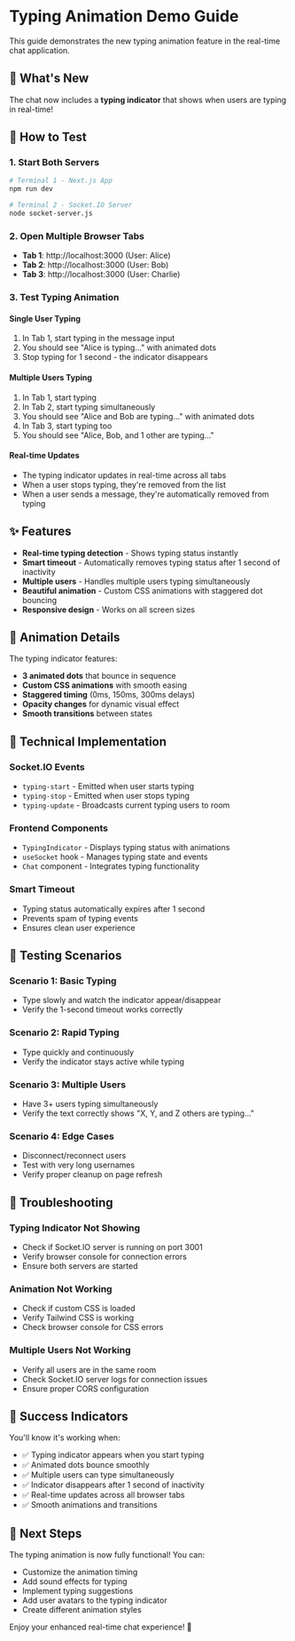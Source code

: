 # Typing Animation Demo Guide

This guide demonstrates the new typing animation feature in the real-time chat application.

## 🎯 What's New

The chat now includes a **typing indicator** that shows when users are typing in real-time!

## 🚀 How to Test

### 1. Start Both Servers
```bash
# Terminal 1 - Next.js App
npm run dev

# Terminal 2 - Socket.IO Server  
node socket-server.js
```

### 2. Open Multiple Browser Tabs
- **Tab 1**: http://localhost:3000 (User: Alice)
- **Tab 2**: http://localhost:3000 (User: Bob)
- **Tab 3**: http://localhost:3000 (User: Charlie)

### 3. Test Typing Animation

#### Single User Typing
1. In Tab 1, start typing in the message input
2. You should see "Alice is typing..." with animated dots
3. Stop typing for 1 second - the indicator disappears

#### Multiple Users Typing
1. In Tab 1, start typing
2. In Tab 2, start typing simultaneously
3. You should see "Alice and Bob are typing..." with animated dots
4. In Tab 3, start typing too
5. You should see "Alice, Bob, and 1 other are typing..."

#### Real-time Updates
- The typing indicator updates in real-time across all tabs
- When a user stops typing, they're removed from the list
- When a user sends a message, they're automatically removed from typing

## ✨ Features

- **Real-time typing detection** - Shows typing status instantly
- **Smart timeout** - Automatically removes typing status after 1 second of inactivity
- **Multiple users** - Handles multiple users typing simultaneously
- **Beautiful animation** - Custom CSS animations with staggered dot bouncing
- **Responsive design** - Works on all screen sizes

## 🎨 Animation Details

The typing indicator features:
- **3 animated dots** that bounce in sequence
- **Custom CSS animations** with smooth easing
- **Staggered timing** (0ms, 150ms, 300ms delays)
- **Opacity changes** for dynamic visual effect
- **Smooth transitions** between states

## 🔧 Technical Implementation

### Socket.IO Events
- `typing-start` - Emitted when user starts typing
- `typing-stop` - Emitted when user stops typing
- `typing-update` - Broadcasts current typing users to room

### Frontend Components
- `TypingIndicator` - Displays typing status with animations
- `useSocket` hook - Manages typing state and events
- `Chat` component - Integrates typing functionality

### Smart Timeout
- Typing status automatically expires after 1 second
- Prevents spam of typing events
- Ensures clean user experience

## 🧪 Testing Scenarios

### Scenario 1: Basic Typing
- Type slowly and watch the indicator appear/disappear
- Verify the 1-second timeout works correctly

### Scenario 2: Rapid Typing
- Type quickly and continuously
- Verify the indicator stays active while typing

### Scenario 3: Multiple Users
- Have 3+ users typing simultaneously
- Verify the text correctly shows "X, Y, and Z others are typing..."

### Scenario 4: Edge Cases
- Disconnect/reconnect users
- Test with very long usernames
- Verify proper cleanup on page refresh

## 🐛 Troubleshooting

### Typing Indicator Not Showing
- Check if Socket.IO server is running on port 3001
- Verify browser console for connection errors
- Ensure both servers are started

### Animation Not Working
- Check if custom CSS is loaded
- Verify Tailwind CSS is working
- Check browser console for CSS errors

### Multiple Users Not Working
- Verify all users are in the same room
- Check Socket.IO server logs for connection issues
- Ensure proper CORS configuration

## 🎉 Success Indicators

You'll know it's working when:
- ✅ Typing indicator appears when you start typing
- ✅ Animated dots bounce smoothly
- ✅ Multiple users can type simultaneously
- ✅ Indicator disappears after 1 second of inactivity
- ✅ Real-time updates across all browser tabs
- ✅ Smooth animations and transitions

## 🚀 Next Steps

The typing animation is now fully functional! You can:
- Customize the animation timing
- Add sound effects for typing
- Implement typing suggestions
- Add user avatars to the typing indicator
- Create different animation styles

Enjoy your enhanced real-time chat experience! 🎉
